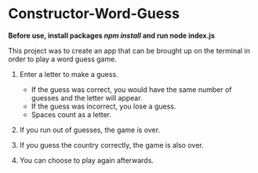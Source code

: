 # Constructor-Word-Guess

**Before use, install packages *npm install* and run node index.js**

This project was to create an app that can be brought up on the terminal in order to play a word guess game.

1. Enter a letter to make a guess.
    * If the guess was correct, you would have the same number of guesses and the letter will appear.
    * If the guess was incorrect, you lose a guess.
    * Spaces count as a letter.
    
2. If you run out of guesses, the game is over.

3. If you guess the country correctly, the game is also over.

4. You can choose to play again afterwards.